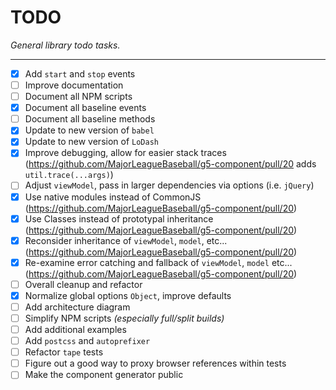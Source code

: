 # TODO

_General library todo tasks._

---

- [x] Add `start` and `stop` events
- [ ] Improve documentation
- [ ] Document all NPM scripts
- [x] Document all baseline events
- [ ] Document all baseline methods
- [x] Update to new version of `babel`
- [x] Update to new version of `LoDash`
- [x] Improve debugging, allow for easier stack traces (https://github.com/MajorLeagueBaseball/g5-component/pull/20 adds `util.trace(...args)`)
- [ ] Adjust `viewModel`, pass in larger dependencies via options (i.e. `jQuery`)
- [x] Use native modules instead of CommonJS (https://github.com/MajorLeagueBaseball/g5-component/pull/20)
- [x] Use Classes instead of prototypal inheritance (https://github.com/MajorLeagueBaseball/g5-component/pull/20)
- [x] Reconsider inheritance of `viewModel`, `model`, etc... (https://github.com/MajorLeagueBaseball/g5-component/pull/20)
- [x] Re-examine error catching and fallback of `viewModel`, `model` etc... (https://github.com/MajorLeagueBaseball/g5-component/pull/20)
- [ ] Overall cleanup and refactor
- [x] Normalize global options `Object`, improve defaults
- [ ] Add architecture diagram
- [ ] Simplify NPM scripts _(especially full/split builds)_
- [ ] Add additional examples
- [ ] Add `postcss` and `autoprefixer`
- [ ] Refactor `tape` tests
- [ ] Figure out a good way to proxy browser references within tests
- [ ] Make the component generator public
